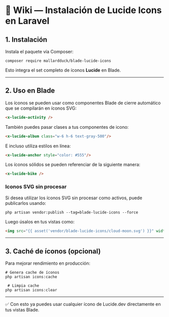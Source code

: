# 📌 Wiki — Instalación de Lucide Icons en Laravel

## 1. Instalación

Instala el paquete vía Composer:

```
composer require mallardduck/blade-lucide-icons
```
Esto integra el set completo de íconos **Lucide** en Blade.

---

## 2. Uso en Blade

Los íconos se pueden usar como componentes Blade de cierre automático que se compilarán en íconos SVG:

```html
<x-lucide-activity />
```

También puedes pasar clases a tus componentes de icono:

```html
<x-lucide-album class="w-6 h-6 text-gray-500"/>
```

E incluso utiliza estilos en línea:

```html
<x-lucide-anchor style="color: #555"/>
```

Los íconos sólidos se pueden referenciar de la siguiente manera:

```html
<x-lucide-bike />
```

### Iconos SVG sin procesar

Si desea utilizar los íconos SVG sin procesar como activos, puede publicarlos usando:

```shell
php artisan vendor:publish --tag=blade-lucide-icons --force
```

Luego úsalos en tus vistas como:

```html
<img src="{{ asset('vendor/blade-lucide-icons/cloud-moon.svg') }}" width="10" height="10"/>
``````



---

## 3. Caché de íconos (opcional)

Para mejorar rendimiento en producción:

```
# Genera cache de íconos 
php artisan icons:cache   

 # Limpia cache
php artisan icons:clear  
```
---

✅ Con esto ya puedes usar cualquier ícono de Lucide.dev directamente en tus vistas Blade.